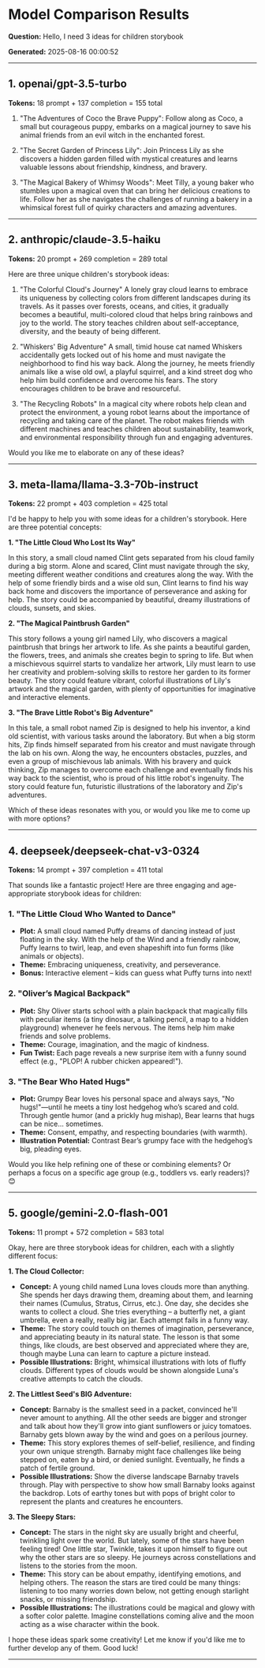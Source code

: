 # Model Comparison Results

**Question:** Hello, I need 3 ideas for children storybook

**Generated:** 2025-08-16 00:00:52

---

## 1. openai/gpt-3.5-turbo

**Tokens:** 18 prompt + 137 completion = 155 total

1. "The Adventures of Coco the Brave Puppy": Follow along as Coco, a small but courageous puppy, embarks on a magical journey to save his animal friends from an evil witch in the enchanted forest.

2. "The Secret Garden of Princess Lily": Join Princess Lily as she discovers a hidden garden filled with mystical creatures and learns valuable lessons about friendship, kindness, and bravery.

3. "The Magical Bakery of Whimsy Woods": Meet Tilly, a young baker who stumbles upon a magical oven that can bring her delicious creations to life. Follow her as she navigates the challenges of running a bakery in a whimsical forest full of quirky characters and amazing adventures.

---

## 2. anthropic/claude-3.5-haiku

**Tokens:** 20 prompt + 269 completion = 289 total

Here are three unique children's storybook ideas:

1. "The Colorful Cloud's Journey"
A lonely gray cloud learns to embrace its uniqueness by collecting colors from different landscapes during its travels. As it passes over forests, oceans, and cities, it gradually becomes a beautiful, multi-colored cloud that helps bring rainbows and joy to the world. The story teaches children about self-acceptance, diversity, and the beauty of being different.

2. "Whiskers' Big Adventure"
A small, timid house cat named Whiskers accidentally gets locked out of his home and must navigate the neighborhood to find his way back. Along the journey, he meets friendly animals like a wise old owl, a playful squirrel, and a kind street dog who help him build confidence and overcome his fears. The story encourages children to be brave and resourceful.

3. "The Recycling Robots"
In a magical city where robots help clean and protect the environment, a young robot learns about the importance of recycling and taking care of the planet. The robot makes friends with different machines and teaches children about sustainability, teamwork, and environmental responsibility through fun and engaging adventures.

Would you like me to elaborate on any of these ideas?

---

## 3. meta-llama/llama-3.3-70b-instruct

**Tokens:** 22 prompt + 403 completion = 425 total

I'd be happy to help you with some ideas for a children's storybook. Here are three potential concepts:

**1. "The Little Cloud Who Lost Its Way"**

In this story, a small cloud named Clint gets separated from his cloud family during a big storm. Alone and scared, Clint must navigate through the sky, meeting different weather conditions and creatures along the way. With the help of some friendly birds and a wise old sun, Clint learns to find his way back home and discovers the importance of perseverance and asking for help. The story could be accompanied by beautiful, dreamy illustrations of clouds, sunsets, and skies.

**2. "The Magical Paintbrush Garden"**

This story follows a young girl named Lily, who discovers a magical paintbrush that brings her artwork to life. As she paints a beautiful garden, the flowers, trees, and animals she creates begin to spring to life. But when a mischievous squirrel starts to vandalize her artwork, Lily must learn to use her creativity and problem-solving skills to restore her garden to its former beauty. The story could feature vibrant, colorful illustrations of Lily's artwork and the magical garden, with plenty of opportunities for imaginative and interactive elements.

**3. "The Brave Little Robot's Big Adventure"**

In this tale, a small robot named Zip is designed to help his inventor, a kind old scientist, with various tasks around the laboratory. But when a big storm hits, Zip finds himself separated from his creator and must navigate through the lab on his own. Along the way, he encounters obstacles, puzzles, and even a group of mischievous lab animals. With his bravery and quick thinking, Zip manages to overcome each challenge and eventually finds his way back to the scientist, who is proud of his little robot's ingenuity. The story could feature fun, futuristic illustrations of the laboratory and Zip's adventures.

Which of these ideas resonates with you, or would you like me to come up with more options?

---

## 4. deepseek/deepseek-chat-v3-0324

**Tokens:** 14 prompt + 397 completion = 411 total

That sounds like a fantastic project! Here are three engaging and age-appropriate storybook ideas for children:

### 1. **"The Little Cloud Who Wanted to Dance"**  
   - **Plot:** A small cloud named Puffy dreams of dancing instead of just floating in the sky. With the help of the Wind and a friendly rainbow, Puffy learns to twirl, leap, and even shapeshift into fun forms (like animals or objects).  
   - **Theme:** Embracing uniqueness, creativity, and perseverance.  
   - **Bonus:** Interactive element – kids can guess what Puffy turns into next!  

### 2. **"Oliver’s Magical Backpack"**  
   - **Plot:** Shy Oliver starts school with a plain backpack that magically fills with peculiar items (a tiny dinosaur, a talking pencil, a map to a hidden playground) whenever he feels nervous. The items help him make friends and solve problems.  
   - **Theme:** Courage, imagination, and the magic of kindness.  
   - **Fun Twist:** Each page reveals a new surprise item with a funny sound effect (e.g., "PLOP! A rubber chicken appeared!").  

### 3. **"The Bear Who Hated Hugs"**  
   - **Plot:** Grumpy Bear loves his personal space and always says, "No hugs!"—until he meets a tiny lost hedgehog who’s scared and cold. Through gentle humor (and a prickly hug mishap), Bear learns that hugs can be nice... sometimes.  
   - **Theme:** Consent, empathy, and respecting boundaries (with warmth).  
   - **Illustration Potential:** Contrast Bear’s grumpy face with the hedgehog’s big, pleading eyes.  

Would you like help refining one of these or combining elements? Or perhaps a focus on a specific age group (e.g., toddlers vs. early readers)? 😊

---

## 5. google/gemini-2.0-flash-001

**Tokens:** 11 prompt + 572 completion = 583 total

Okay, here are three storybook ideas for children, each with a slightly different focus:

**1. The Cloud Collector:**

*   **Concept:** A young child named Luna loves clouds more than anything. She spends her days drawing them, dreaming about them, and learning their names (Cumulus, Stratus, Cirrus, etc.). One day, she decides she wants to collect a cloud. She tries everything – a butterfly net, a giant umbrella, even a really, really big jar. Each attempt fails in a funny way.
*   **Theme:** The story could touch on themes of imagination, perseverance, and appreciating beauty in its natural state. The lesson is that some things, like clouds, are best observed and appreciated where they are, though maybe Luna can learn to capture a picture instead.
*   **Possible Illustrations:** Bright, whimsical illustrations with lots of fluffy clouds. Different types of clouds would be shown alongside Luna's creative attempts to catch the clouds.

**2. The Littlest Seed's BIG Adventure:**

*   **Concept:** Barnaby is the smallest seed in a packet, convinced he'll never amount to anything. All the other seeds are bigger and stronger and talk about how they'll grow into giant sunflowers or juicy tomatoes. Barnaby gets blown away by the wind and goes on a perilous journey.
*   **Theme:** This story explores themes of self-belief, resilience, and finding your own unique strength. Barnaby might face challenges like being stepped on, eaten by a bird, or denied sunlight. Eventually, he finds a patch of fertile ground.
*   **Possible Illustrations:** Show the diverse landscape Barnaby travels through. Play with perspective to show how small Barnaby looks against the backdrop. Lots of earthy tones but with pops of bright color to represent the plants and creatures he encounters.

**3. The Sleepy Stars:**

*   **Concept:** The stars in the night sky are usually bright and cheerful, twinkling light over the world. But lately, some of the stars have been feeling tired! One little star, Twinkle, takes it upon himself to figure out why the other stars are so sleepy. He journeys across constellations and listens to the stories from the moon.
*   **Theme:** This story can be about empathy, identifying emotions, and helping others. The reason the stars are tired could be many things: listening to too many worries down below, not getting enough starlight snacks, or missing friendship.
*   **Possible Illustrations:** The illustrations could be magical and glowy with a softer color palette. Imagine constellations coming alive and the moon acting as a wise character within the book.

I hope these ideas spark some creativity! Let me know if you'd like me to further develop any of them. Good luck!


---

